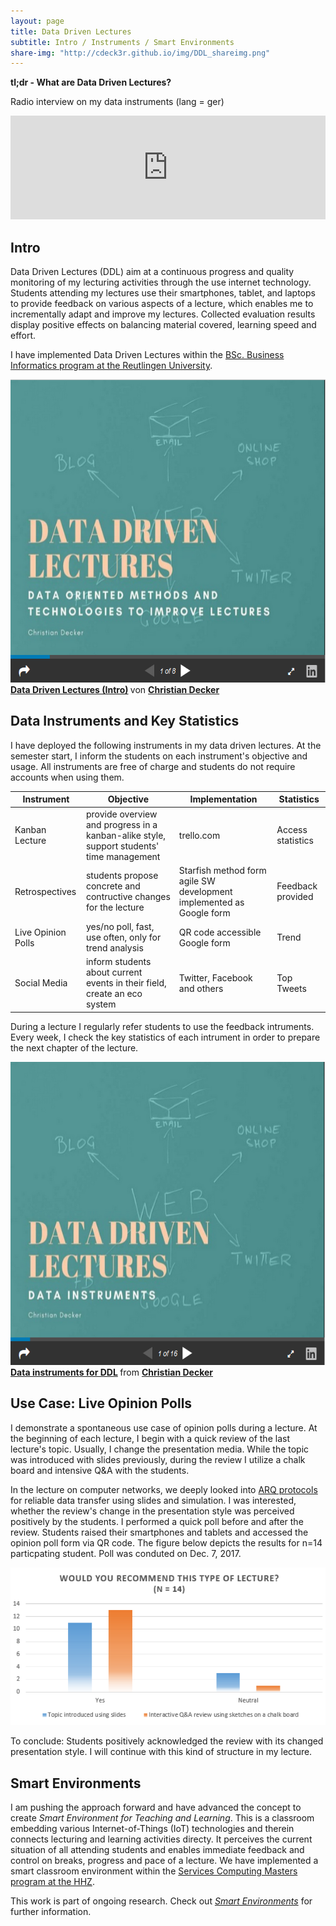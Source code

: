 ```yaml
---
layout: page
title: Data Driven Lectures
subtitle: Intro / Instruments / Smart Environments
share-img: "http://cdeck3r.github.io/img/DDL_shareimg.png"
---
```


**tl;dr - What are Data Driven Lectures?**

Radio interview on my data instruments (lang = ger)

<iframe width="100%" height="166" scrolling="no" frameborder="no" src="https://w.soundcloud.com/player/?url=https%3A//api.soundcloud.com/tracks/347131043&amp;color=%23ff5500&amp;auto_play=false&amp;hide_related=false&amp;show_comments=true&amp;show_user=true&amp;show_reposts=false&amp;show_teaser=true"></iframe>

## Intro

Data Driven Lectures (DDL) aim at a continuous progress and quality monitoring of my lecturing activities
through the use internet technology. Students attending my lectures use their smartphones, tablet, and laptops to provide feedback on various aspects of a lecture, which enables me to incrementally adapt and improve my lectures. Collected evaluation results display positive effects on balancing material covered, learning speed and effort.

I have implemented Data Driven Lectures within the [BSc. Business Informatics program at the Reutlingen University](http://www.inf.reutlingen-university.de/bachelor/wirtschaftsinformatik-wi/was-ist-wi/).

<div id="slideshare_embed_3" width="595" height="485"><img id="3" src="/img/DDL_intro.png" alt="Data Driven Lectures (Intro)" width="595" height="485" /></div><script type="text/javascript">document.getElementById('slideshare_embed_3').onclick=function(){if(confirm("If you accept this message box by clicking OK, the SlideShare presentation will load. SlideShare will record your personal access related data and set a cookie in your browser. ")){var c = document.getElementById('3'); c.parentNode.removeChild(c); document.getElementById('slideshare_embed_3').innerHTML += '<iframe src="//www.slideshare.net/slideshow/embed_code/key/3N8wrLe3pPyNpi" width="595" height="485" frameborder="0" marginwidth="0" marginheight="0" scrolling="no" style="border:1px solid #CCC; border-width:1px; margin-bottom:5px; max-width: 100%;" allowfullscreen> </iframe>';}else{alert("You find the SlideShare presentation on //www.slideshare.net/slideshow/embed_code/key/3N8wrLe3pPyNpi");}}</script>
<div style="margin-bottom:5px"> <strong> <a href="//www.slideshare.net/secret/3N8wrLe3pPyNpi" title="Data Driven Lectures (Intro)" target="_blank">Data Driven Lectures (Intro)</a> </strong> von <strong><a href="//www.slideshare.net/ChristianDecker4" target="_blank">Christian Decker</a></strong> </div>

## Data Instruments and Key Statistics

I have deployed the following instruments in my data driven lectures. At the semester start, I inform the students on each instrument's objective and usage. All instruments are free of charge and students do not require accounts when using them.

|Instrument | Objective | Implementation| Statistics |
|---- | ---- | ----|----|
|Kanban Lecture | provide overview and progress in a kanban-alike style, support students' time management | trello.com| Access statistics |
|Retrospectives | students propose concrete and contructive changes for the lecture | Starfish method form agile SW development implemented as Google form| Feedback provided |
|Live Opinion Polls | yes/no poll, fast, use often, only for trend analysis | QR code accessible Google form | Trend
|Social Media | inform students about current events in their field, create an eco system | Twitter,  Facebook and others | Top Tweets 

During a lecture I regularly refer students to use the feedback intruments. 
Every week, I check the key statistics of each intrument in order to prepare the next chapter of the lecture. 

<div id="slideshare_embed_8" width="595" height="485"><img id="8" src="/img/DDL_data_instruments.png" alt="Data instruments for DDL" width="595" height="485" /></div><script type="text/javascript">document.getElementById('slideshare_embed_8').onclick=function(){if(confirm("If you accept this message box by clicking OK, the SlideShare presentation will load. SlideShare will record your personal access related data and set a cookie in your browser. ")){var c = document.getElementById('8'); c.parentNode.removeChild(c); document.getElementById('slideshare_embed_8').innerHTML += '<iframe src="//www.slideshare.net/slideshow/embed_code/key/8S7yjP5wii09zI" width="595" height="485" frameborder="0" marginwidth="0" marginheight="0" scrolling="no" style="border:1px solid #CCC; border-width:1px; margin-bottom:5px; max-width: 100%;" allowfullscreen> </iframe>';}else{alert("You find the SlideShare presentation on //www.slideshare.net/slideshow/embed_code/key/8S7yjP5wii09zI");}}</script>
<div style="margin-bottom:5px"> <strong> <a href="//www.slideshare.net/ChristianDecker4/data-instrumentsforddl" title="Data instruments for DDL" target="_blank">Data instruments for DDL</a> </strong> from <strong><a href="https://www.slideshare.net/ChristianDecker4" target="_blank">Christian Decker</a></strong> </div>

## Use Case: Live Opinion Polls

I demonstrate a spontaneous use case of opinion polls during a lecture. At the beginning of each lecture, I begin with a quick review of the last lecture's topic. Usually, I change the presentation media. While the topic was introduced with slides previously, during the review I utilize a chalk board and intensive Q&A with the students.

In the lecture on computer networks, we deeply looked into [ARQ protocols](https://en.wikipedia.org/wiki/Automatic_repeat_request) for reliable data transfer using slides and simulation. I was interested, whether the review's change in the presentation style was perceived positively by the students. I performed a quick poll before and after the review. Students raised their smartphones and tablets and accessed the opinion poll form via QR code. The figure below depicts the results for n=14 particpating student. Poll was conduted on Dec. 7, 2017.

![Live opinion poll results](/img/DDL_UseCase_LiveOpinionPoll.png)

To conclude: Students positively acknowledged the review with its changed presentation style. I will continue with this kind of structure in my lecture.

## Smart Environments

I am pushing the approach forward and have advanced the concept to create *Smart Environment for Teaching and Learning*. This is a classroom embedding various Internet-of-Things (IoT) technologies and therein connects lecturing and learning activities directy. It perceives the current situation of all attending students and enables immediate feedback and control on breaks, progress and pace of a lecture. We have implemented a smart classroom environment within the [Services Computing Masters program at the HHZ](http://www.hhz.de/master/services-computing/).

This work is part of ongoing research. Check out [*Smart Environments*](/research/se) for further information.
